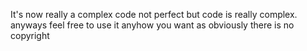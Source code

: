 It's now really a complex code not perfect but code is really complex.
anyways feel free to use it anyhow you want as obviously there is no copyright
